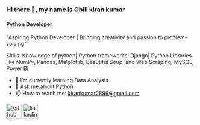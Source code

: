 ### Hi there 👋, my name is Obili kiran kumar
#### Python Developer

"Aspiring Python Developer | Bringing creativity and passion to problem-solving"

Skills: Knowledge of python| Python frameworks: Django| Python Libraries like NumPy, Pandas, Matplotlib, Beautiful Soup, and Web Scraping, MySQL,  Power Bi

- 🌱 I’m currently learning Data Analysis  
- 💬 Ask me about Python  
- 📫 How to reach me: kirankumar2896@gmail.com 


[<img src='https://cdn.jsdelivr.net/npm/simple-icons@3.0.1/icons/github.svg' alt='github' height='40'>](https://github.com/obilikiran)  [<img src='https://cdn.jsdelivr.net/npm/simple-icons@3.0.1/icons/linkedin.svg' alt='linkedin' height='40'>](https://www.linkedin.com/in/obilikiran/)  

